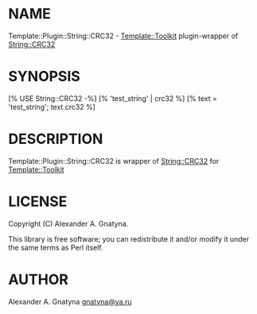 # NAME

Template::Plugin::String::CRC32 - [Template::Toolkit](https://metacpan.org/pod/Template::Toolkit) plugin-wrapper of [String::CRC32](https://metacpan.org/pod/String::CRC32)

# SYNOPSIS

\[% USE String::CRC32 -%\]
\[% 'test\_string' | crc32 %\]
\[% text = 'test\_string'; text.crc32 %\]

# DESCRIPTION

Template::Plugin::String::CRC32 is wrapper of [String::CRC32](https://metacpan.org/pod/String::CRC32) for [Template::Toolkit](https://metacpan.org/pod/Template::Toolkit)

# LICENSE

Copyright (C) Alexander A. Gnatyna.

This library is free software; you can redistribute it and/or modify
it under the same terms as Perl itself.

# AUTHOR

Alexander A. Gnatyna <gnatyna@ya.ru>
